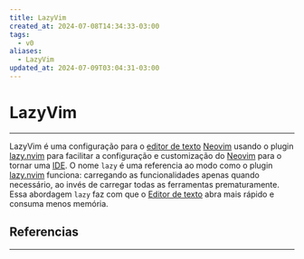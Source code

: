 ```yaml
---
title: LazyVim
created_at: 2024-07-08T14:34:33-03:00
tags:
  - v0
aliases:
  - LazyVim
updated_at: 2024-07-09T03:04:31-03:00
---
```

# LazyVim
---
LazyVim é uma configuração para o [editor de texto](_insight/2024/07/2024-07-08-Editor_de_texto.md)  [Neovim](_insight/2024/07/2024-07-08-Neovim.md) usando o plugin [lazy.nvim](_draft/2024/07/2024-07-08-lazy_nvim.md) para facilitar a configuração e customização do [Neovim](_insight/2024/07/2024-07-08-Neovim.md) para o tornar uma [IDE](_insight/2024/07/2024-07-08-Integrated_Development_Environment.md). O nome `lazy` é uma referencia ao modo como o plugin [lazy.nvim](_draft/2024/07/2024-07-08-lazy_nvim.md) funciona: carregando as funcionalidades apenas quando necessário, ao invés de carregar todas as ferramentas prematuramente. Essa abordagem `lazy` faz com que o [Editor de texto](_insight/2024/07/2024-07-08-Editor_de_texto.md) abra mais rápido e consuma menos memória.

## Referencias
---
[^1]: [Site oficial](https://www.lazyvim.org/)
